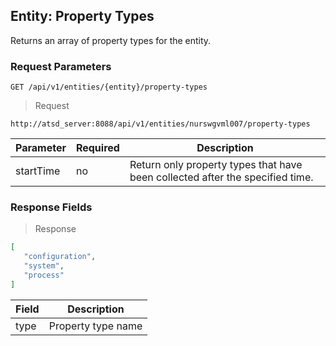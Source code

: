 ## Entity: Property Types

Returns an array of property types for the entity. 

### Request Parameters

```
GET /api/v1/entities/{entity}/property-types
```

> Request

```
http://atsd_server:8088/api/v1/entities/nurswgvml007/property-types
```

| **Parameter** | **Required** | **Description**                 |
|---------------|--------------|---------------------------------|
| startTime        | no        | Return only property types that have been collected after the specified time. |

### Response Fields

> Response

```json
[
   "configuration", 
   "system",
   "process"
]
```

| **Field**       | **Description**                                                                                        |
|----------------|--------------------------------------------------------------------------------------------------------|
| type | Property type name                                                                                            |
